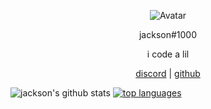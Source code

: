 <p align="center">  
  <img src="https://media3.giphy.com/media/hpF18lS5h2Ox926VjM/giphy.gif" alt="Avatar">
</p>
<p align="center">
    jackson#1000
<p align="center">
i code a lil
<p align="center">
</p>
<p align="center">
<a href="http://discord.gg/esex">discord</a>
   |
    <a href="https://github.com/jpasjax">github</a>
</p>

<p align="center">  

![jackson's github stats](https://github-readme-stats.vercel.app/api?username=jpasjax&show_icons=true&theme=radical) [![top languages](https://github-readme-stats.vercel.app/api/top-langs/?username=jpasjax)](https://github.com/anuraghazra/github-readme-stats)
